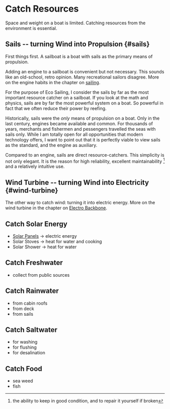 # Catch Resources

Space and weight on a boat is limited. Catching resources from the environment is essential.


## Sails -- turning Wind into Propulsion {#sails}

First things first. A sailboat is a boat with sails as the primary means of propulsion.

Adding an engine to a sailboat is convenient but not necessary. This sounds like an old-school, retro opinion. Many recreational sailors disagree. More on the engine habits in the chapter on [sailing](#sailing).

For the purpose of Eco Sailing, I consider the sails by far as the most important resource catcher on a sailboat. If you look at the math and physics, sails are by far the most powerful system on a boat. So powerful in fact that we often reduce their power by reefing.

Historically, sails were the *only* means of propulsion on a boat. Only in the last century, engines became available and common. For thousands of years, merchants and fishermen and pessengers travelled the seas with sails only. While I am totally open for all opportunities that modern technology offers, I want to point out that it is perfectly viable to view sails as the standard, and the engine as auxiliary.

Compared to an engine, sails are direct resource-catchers. This simplicity is not only elegant. It is the reason for high reliability, excellent maintainability [^maintainability] and a relatively intuitive use.

[^maintainability]: the ability to keep in good condition, and to repair it yourself if broken


## Wind Turbine -- turning Wind into Electricity {#wind-turbine}

The other way to catch wind: turning it into electric energy. More on the wind turbine in the chapter on [Electro Backbone](#electro-backbone).

## Catch Solar Energy

+ [Solar Panels](#solar-panels) -> electric energy 
+ Solar Stoves -> heat for water and cooking
+ Solar Shower -> heat for water

## Catch Freshwater

+ collect from public sources

## Catch Rainwater

+ from cabin roofs
+ from deck
+ from sails

## Catch Saltwater

+ for washing
+ for flushing
+ for desalination

## Catch Food

+ sea weed
+ fish

